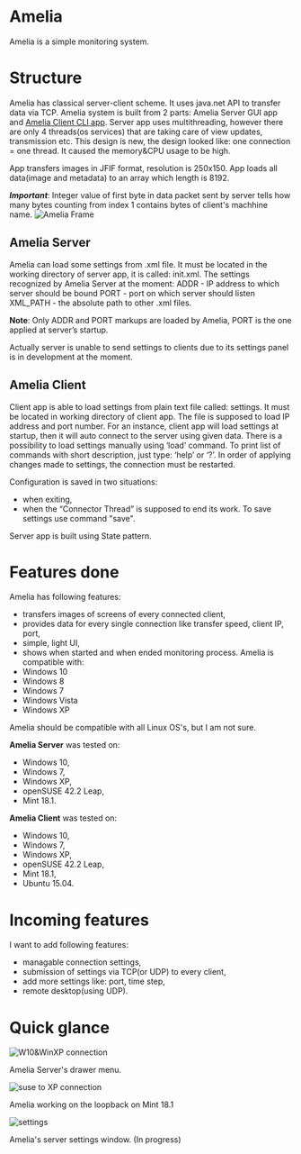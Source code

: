 # Amelia
Amelia is a simple monitoring system.

# Structure
Amelia has classical server-client scheme. It uses java.net API to transfer data via TCP.
Amelia system is built from 2 parts: Amelia Server GUI app and <a href="https://github.com/Obsidiam/ameliaclient">Amelia Client CLI app</a>.
Server app uses multithreading, however there are only 4 threads(os services) that are taking care of view updates, transmission etc. This design is new, the design looked like: one connection = one thread. It caused the memory&CPU usage to be high.

App transfers images in JFIF format, resolution is 250x150. App loads all data(image and metadata) to an array which
length is 8192.

**_Important_**: Integer value of first byte in data packet sent by server tells how many bytes counting from index 1 contains 
bytes of client's machhine name.
![Amelia Frame](https://i.imgur.com/qyA12Vw.png)

## Amelia Server

Amelia can load some settings from .xml file. 
It must be located in the working directory of server app, it is called: init.xml.
The settings recognized by Amelia Server at the moment:
ADDR - IP address to which server should be bound
PORT - port on which server should listen
XML_PATH - the absolute path to other .xml files.


**Note**: Only ADDR and PORT markups are loaded by Amelia, PORT is the one applied at server’s startup.

Actually server is unable to send settings to clients due to its settings panel is in development at the moment.

## Amelia Client

Client app is able to load settings from plain text file called: settings. It must be located in working directory of client app.
The file is supposed to load IP address and port number. 
For an instance, client app will load settings at startup, then it will auto connect to the server using given data. There is a possibility to load settings manually using ‘load’ command. To print list of commands with short description, just type: ‘help’ or ‘?’. In order of applying changes made to settings, the connection must be restarted.

Configuration is saved in two situations: 
* when exiting,
* when the “Connector Thread” is supposed to end its work.
To save settings use command "save".

Server app is built using State pattern.

# Features done
Amelia has following features:

* transfers images of screens of every connected client,
* provides data for every single connection like transfer speed, client IP, port,
* simple, light UI,
* shows when started and when ended monitoring process.
Amelia is compatible with:
* Windows 10
* Windows 8
* Windows 7
* Windows Vista
* Windows XP

Amelia should be compatible with all Linux OS's, but I am not sure.

**Amelia Server** was tested on:
* Windows 10,
* Windows 7,
* Windows XP,
* openSUSE 42.2 Leap,
* Mint 18.1.

**Amelia Client** was tested on:
* Windows 10,
* Windows 7,
* Windows XP,
* openSUSE 42.2 Leap,
* Mint 18.1,
* Ubuntu 15.04.

# Incoming features
I want to add following features:

* managable connection settings,
* submission of settings via TCP(or UDP) to every client,
* add more settings like: port, time step,
* remote desktop(using UDP).

# Quick glance
![W10&WinXP connection](https://i.imgur.com/Hn54nZH.png)

Amelia Server's drawer menu.

![suse to XP connection](https://i.imgur.com/w6qxYdg.png)

Amelia working on the loopback on Mint 18.1

![settings](http://i.imgur.com/ZCJGvvv.png)

Amelia's server settings window. (In progress)
